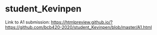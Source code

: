 # student_Kevinpen

Link to A1 submission: https://htmlpreview.github.io/?https://github.com/bcb420-2020/student_Kevinpen/blob/master/A1.html
